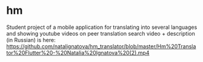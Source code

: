 # hm

Student project of a mobile application 
for translating into several languages 
and showing youtube videos on peer translation search
video + description (in Russian) is here: 
https://github.com/natalignatova/hm_translator/blob/master/Hm%20Translator%20Flutter%20-%20Natalia%20Ignatova%20(2).mp4

